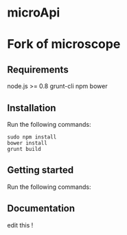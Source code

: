 microApi
========
Fork of microscope
==================

Requirements
------------

node.js >= 0.8
grunt-cli
npm
bower

Installation
------------
Run the following commands:

	sudo npm install
	bower install
	grunt build

Getting started
---------------

Run the following commands:

	

Documentation
-------------

edit this !